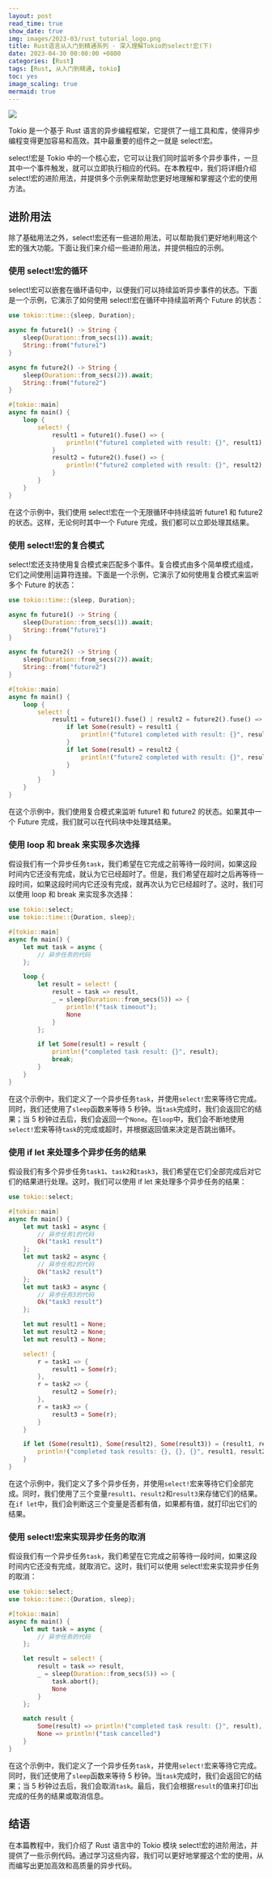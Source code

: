 ```yaml
---
layout: post
read_time: true
show_date: true
img: images/2023-03/rust_tutorial_logo.png
title: Rust语言从入门到精通系列 - 深入理解Tokio的select!宏(下)
date: 2023-04-30 00:00:00 +0800
categories: [Rust]
tags: [Rust, 从入门到精通, tokio]
toc: yes
image_scaling: true
mermaid: true
---
```


![](/images/2023-03/rust_tutorial_logo.png)

Tokio 是一个基于 Rust 语言的异步编程框架，它提供了一组工具和库，使得异步编程变得更加容易和高效。其中最重要的组件之一就是 select!宏。

select!宏是 Tokio 中的一个核心宏，它可以让我们同时监听多个异步事件，一旦其中一个事件触发，就可以立即执行相应的代码。在本教程中，我们将详细介绍 select!宏的进阶用法，并提供多个示例来帮助您更好地理解和掌握这个宏的使用方法。

## 进阶用法

除了基础用法之外，select!宏还有一些进阶用法，可以帮助我们更好地利用这个宏的强大功能。下面让我们来介绍一些进阶用法，并提供相应的示例。

### 使用 select!宏的循环

select!宏可以嵌套在循环语句中，以便我们可以持续监听异步事件的状态。下面是一个示例，它演示了如何使用 select!宏在循环中持续监听两个 Future 的状态：

```rust
use tokio::time::{sleep, Duration};

async fn future1() -> String {
    sleep(Duration::from_secs(1)).await;
    String::from("future1")
}

async fn future2() -> String {
    sleep(Duration::from_secs(2)).await;
    String::from("future2")
}

#[tokio::main]
async fn main() {
    loop {
        select! {
            result1 = future1().fuse() => {
                println!("future1 completed with result: {}", result1);
            }
            result2 = future2().fuse() => {
                println!("future2 completed with result: {}", result2);
            }
        }
    }
}
```

在这个示例中，我们使用 select!宏在一个无限循环中持续监听 future1 和 future2 的状态。这样，无论何时其中一个 Future 完成，我们都可以立即处理其结果。

### 使用 select!宏的复合模式

select!宏还支持使用复合模式来匹配多个事件。复合模式由多个简单模式组成，它们之间使用|运算符连接。下面是一个示例，它演示了如何使用复合模式来监听多个 Future 的状态：

```rust
use tokio::time::{sleep, Duration};

async fn future1() -> String {
    sleep(Duration::from_secs(1)).await;
    String::from("future1")
}

async fn future2() -> String {
    sleep(Duration::from_secs(2)).await;
    String::from("future2")
}

#[tokio::main]
async fn main() {
    loop {
        select! {
            result1 = future1().fuse() | result2 = future2().fuse() => {
                if let Some(result) = result1 {
                    println!("future1 completed with result: {}", result);
                }
                if let Some(result) = result2 {
                    println!("future2 completed with result: {}", result);
                }
            }
        }
    }
}
```

在这个示例中，我们使用复合模式来监听 future1 和 future2 的状态。如果其中一个 Future 完成，我们就可以在代码块中处理其结果。

### 使用 loop 和 break 来实现多次选择

假设我们有一个异步任务`task`，我们希望在它完成之前等待一段时间，如果这段时间内它还没有完成，就认为它已经超时了。但是，我们希望在超时之后再等待一段时间，如果这段时间内它还没有完成，就再次认为它已经超时了。这时，我们可以使用 loop 和 break 来实现多次选择：

```rust
use tokio::select;
use tokio::time::{Duration, sleep};

#[tokio::main]
async fn main() {
    let mut task = async {
        // 异步任务的代码
    };

    loop {
        let result = select! {
            result = task => result,
            _ = sleep(Duration::from_secs(5)) => {
                println!("task timeout");
                None
            }
        };

        if let Some(result) = result {
            println!("completed task result: {}", result);
            break;
        }
    }
}
```

在这个示例中，我们定义了一个异步任务`task`，并使用`select!`宏来等待它完成。同时，我们还使用了`sleep`函数来等待 5 秒钟。当`task`完成时，我们会返回它的结果；当 5 秒钟过去后，我们会返回一个`None`。在`loop`中，我们会不断地使用`select!`宏来等待`task`的完成或超时，并根据返回值来决定是否跳出循环。

### 使用 if let 来处理多个异步任务的结果

假设我们有多个异步任务`task1`、`task2`和`task3`，我们希望在它们全部完成后对它们的结果进行处理。这时，我们可以使用 if let 来处理多个异步任务的结果：

```rust
use tokio::select;

#[tokio::main]
async fn main() {
    let mut task1 = async {
        // 异步任务1的代码
        Ok("task1 result")
    };
    let mut task2 = async {
        // 异步任务2的代码
        Ok("task2 result")
    };
    let mut task3 = async {
        // 异步任务3的代码
        Ok("task3 result")
    };

    let mut result1 = None;
    let mut result2 = None;
    let mut result3 = None;

    select! {
        r = task1 => {
            result1 = Some(r);
        },
        r = task2 => {
            result2 = Some(r);
        },
        r = task3 => {
            result3 = Some(r);
        }
    }

    if let (Some(result1), Some(result2), Some(result3)) = (result1, result2, result3) {
        println!("completed task results: {}, {}, {}", result1, result2, result3);
    }
}
```

在这个示例中，我们定义了多个异步任务，并使用`select!`宏来等待它们全部完成。同时，我们使用了三个变量`result1`、`result2`和`result3`来存储它们的结果。在`if let`中，我们会判断这三个变量是否都有值，如果都有值，就打印出它们的结果。

### 使用 select!宏来实现异步任务的取消

假设我们有一个异步任务`task`，我们希望在它完成之前等待一段时间，如果这段时间内它还没有完成，就取消它。这时，我们可以使用 select!宏来实现异步任务的取消：

```rust
use tokio::select;
use tokio::time::{Duration, sleep};

#[tokio::main]
async fn main() {
    let mut task = async {
        // 异步任务的代码
    };

    let result = select! {
        result = task => result,
        _ = sleep(Duration::from_secs(5)) => {
            task.abort();
            None
        }
    };

    match result {
        Some(result) => println!("completed task result: {}", result),
        None => println!("task cancelled")
    }
}
```

在这个示例中，我们定义了一个异步任务`task`，并使用`select!`宏来等待它完成。同时，我们还使用了`sleep`函数来等待 5 秒钟。当`task`完成时，我们会返回它的结果；当 5 秒钟过去后，我们会取消`task`。最后，我们会根据`result`的值来打印出完成的任务的结果或取消信息。

## 结语

在本篇教程中，我们介绍了 Rust 语言中的 Tokio 模块 select!宏的进阶用法，并提供了一些示例代码。通过学习这些内容，我们可以更好地掌握这个宏的使用，从而编写出更加高效和高质量的异步代码。
